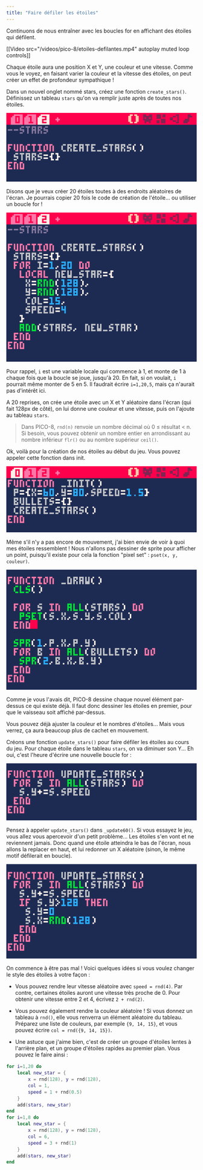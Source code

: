 ```yaml
---
title: "Faire défiler les étoiles"
---
```


Continuons de nous entraîner avec les boucles for en affichant des étoiles qui défilent.

[[Video src="/videos/pico-8/etoiles-defilantes.mp4" autoplay muted loop controls]]

Chaque étoile aura une position X et Y, une couleur et une vitesse. Comme vous le voyez, en faisant varier la couleur et la vitesse des étoiles, on peut créer un effet de profondeur sympathique !

Dans un nouvel onglet nommé stars, créez une fonction `create_stars()`. Définissez un tableau `stars` qu'on va remplir juste après de toutes nos étoiles.

![Fonction Create stars](./function-create-stars.png)

Disons que je veux créer 20 étoiles toutes à des endroits aléatoires de l'écran. Je pourrais copier 20 fois le code de création de l'étoile... ou utiliser un boucle for !

![Variable New star](./new-star.png)

Pour rappel, `i` est une variable locale qui commence à 1, et monte de 1 à chaque fois que la boucle se joue, jusqu'à 20. En fait, si on voulait, `i` pourrait même monter de 5 en 5. Il faudrait écrire `i=1,20,5`, mais ça n'aurait pas d'intérêt ici.

A 20 reprises, on crée une étoile avec un X et Y aléatoire dans l'écran (qui fait 128px de côté), on lui donne une couleur et une vitesse, puis on l'ajoute au tableau `stars`.

> Dans PICO-8, `rnd(n)` renvoie un nombre décimal où 0 ≤ résultat < n. Si besoin, vous pouvez obtenir un nombre entier en arrondissant au nombre inférieur `flr()` ou au nombre supérieur `ceil()`.

Ok, voilà pour la création de nos étoiles au début du jeu. Vous pouvez appeler cette fonction dans init.

![Appel de Create stars](./appel-create-stars.png)

Même s'il n'y a pas encore de mouvement, j'ai bien envie de voir à quoi mes étoiles ressemblent ! Nous n'allons pas dessiner de sprite pour afficher un point, puisqu'il existe pour cela la fonction "pixel set" : `pset(x, y, couleur)`.

![Affichage du pixel](./draw-stars.png)

Comme je vous l'avais dit, PICO-8 dessine chaque nouvel élément par-dessus ce qui existe déjà. Il faut donc dessiner les étoiles en premier, pour que le vaisseau soit affiché par-dessus.

Vous pouvez déjà ajuster la couleur et le nombres d'étoiles... Mais vous verrez, ça aura beaucoup plus de cachet en mouvement.

Créons une fonction `update_stars()` pour faire défiler les étoiles au cours du jeu. Pour chaque étoile dans le tableau `stars`, on va diminuer son Y... Eh oui, c'est l'heure d'écrire une nouvelle boucle for :

![Fonction Update stars](./update-stars.png)

Pensez à appeler `update_stars()` dans `_update60()`. Si vous essayez le jeu, vous allez vous apercevoir d'un petit problème... Les étoiles s'en vont et ne reviennent jamais. Donc quand une étoile atteindra le bas de l'écran, nous allons la replacer en haut, et lui redonner un X aléatoire (sinon, le même motif défilerait en boucle).

![Déplacement de l'étoile](./move-star.png)

On commence à être pas mal ! Voici quelques idées si vous voulez changer le style des étoiles à votre façon :

- Vous pouvez rendre leur vitesse aléatoire avec `speed = rnd(4)`. Par contre, certaines étoiles auront une vitesse très proche de 0. Pour obtenir une vitesse entre 2 et 4, écrivez `2 + rnd(2)`.

- Vous pouvez également rendre la couleur aléatoire ! Si vous donnez un tableau à `rnd()`, elle vous renverra un élément aléatoire du tableau. Préparez une liste de couleurs, par exemple `{9, 14, 15}`, et vous pouvez écrire `col = rnd({9, 14, 15})`.

- Une astuce que j'aime bien, c'est de créer un groupe d'étoiles lentes à l'arrière plan, et un groupe d'étoiles rapides au premier plan. Vous pouvez le faire ainsi :

```lua
for i=1,20 do
    local new_star = {
        x = rnd(128), y = rnd(128),
        col = 1,
        speed = 1 + rnd(0.5)
    }
    add(stars, new_star)
end
for i=1,8 do
    local new_star = {
        x = rnd(128), y = rnd(128),
        col = 6,
        speed = 3 + rnd(1)
    }
    add(stars, new_star)
end
```

